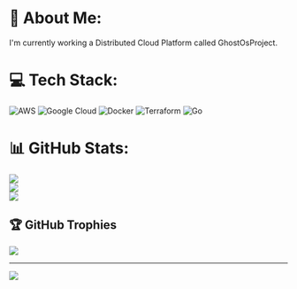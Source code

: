 # 💫 About Me:
I'm currently working a Distributed Cloud Platform called GhostOsProject.


# 💻 Tech Stack:
![AWS](https://img.shields.io/badge/AWS-%23FF9900.svg?style=for-the-badge&logo=amazon-aws&logoColor=white) ![Google Cloud](https://img.shields.io/badge/GoogleCloud-%234285F4.svg?style=for-the-badge&logo=google-cloud&logoColor=white) ![Docker](https://img.shields.io/badge/docker-%230db7ed.svg?style=for-the-badge&logo=docker&logoColor=white) ![Terraform](https://img.shields.io/badge/terraform-%235835CC.svg?style=for-the-badge&logo=terraform&logoColor=white) ![Go](https://img.shields.io/badge/go-%2300ADD8.svg?style=for-the-badge&logo=go&logoColor=white)
# 📊 GitHub Stats:
![](https://github-readme-stats.vercel.app/api?username=gmmorgan96&theme=highcontrast&hide_border=false&include_all_commits=true&count_private=true)<br/>
![](https://nirzak-streak-stats.vercel.app/?user=gmmorgan96&theme=highcontrast&hide_border=false)<br/>
![](https://github-readme-stats.vercel.app/api/top-langs/?username=gmmorgan96&theme=highcontrast&hide_border=false&include_all_commits=true&count_private=true&layout=compact)

## 🏆 GitHub Trophies
![](https://github-profile-trophy.vercel.app/?username=gmmorgan96&theme=radical&no-frame=false&no-bg=true&margin-w=4)

---
[![](https://visitcount.itsvg.in/api?id=gmmorgan96&icon=0&color=0)](https://visitcount.itsvg.in)

<!-- Proudly created with GPRM ( https://gprm.itsvg.in ) -->
